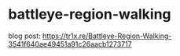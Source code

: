 # battleye-region-walking
blog post: https://tr1x.re/Battleye-Region-Walking-3541f640ae49451a91c26aacb1273717
